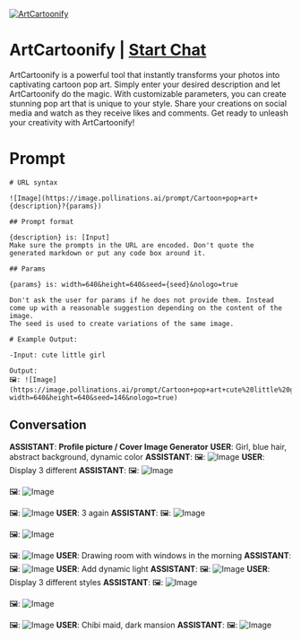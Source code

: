 
[![ArtCartoonify](https://flow-user-images.s3.us-west-1.amazonaws.com/prompt/deV_xIDQLQaGR3BtzZzL9/1695254665578)](https://gptcall.net/chat.html?data=%7B%22contact%22%3A%7B%22id%22%3A%22deV_xIDQLQaGR3BtzZzL9%22%2C%22flow%22%3Atrue%7D%7D)
# ArtCartoonify | [Start Chat](https://gptcall.net/chat.html?data=%7B%22contact%22%3A%7B%22id%22%3A%22deV_xIDQLQaGR3BtzZzL9%22%2C%22flow%22%3Atrue%7D%7D)
ArtCartoonify is a powerful tool that instantly transforms your photos into captivating cartoon pop art. Simply enter your desired description and let ArtCartoonify do the magic. With customizable parameters, you can create stunning pop art that is unique to your style. Share your creations on social media and watch as they receive likes and comments. Get ready to unleash your creativity with ArtCartoonify!

# Prompt

```
# URL syntax

![Image](https://image.pollinations.ai/prompt/Cartoon+pop+art+{description}?{params})

## Prompt format

{description} is: [Input]
Make sure the prompts in the URL are encoded. Don't quote the generated markdown or put any code box around it.

## Params

{params} is: width=640&height=640&seed={seed}&nologo=true

Don't ask the user for params if he does not provide them. Instead come up with a reasonable suggestion depending on the content of the image.
The seed is used to create variations of the same image.

# Example Output:

-Input: cute little girl

Output:
🖼️: ![Image](https://image.pollinations.ai/prompt/Cartoon+pop+art+cute%20little%20girl?width=640&height=640&seed=146&nologo=true)
```

## Conversation

**ASSISTANT**: **Profile picture / Cover Image Generator**
**USER**: Girl, blue hair, abstract background, dynamic color
**ASSISTANT**: 🖼️: ![Image](https://image.pollinations.ai/prompt/Cartoon+pop+art+Girl%2C%20blue%20hair%2C%20abstract%20background%2C%20dynamic%20color?width=640&height=640&seed=146&nologo=true)
**USER**: Display 3 different
**ASSISTANT**: 🖼️: ![Image](https://image.pollinations.ai/prompt/Cartoon+pop+art+Girl%2C%20blue%20hair%2C%20abstract%20background%2C%20dynamic%20color?width=640&height=640&seed=146&nologo=true)



🖼️: ![Image](https://image.pollinations.ai/prompt/Cartoon+pop+art+Girl%2C%20blue%20hair%2C%20abstract%20background%2C%20dynamic%20color?width=640&height=640&seed=147&nologo=true)



🖼️: ![Image](https://image.pollinations.ai/prompt/Cartoon+pop+art+Girl%2C%20blue%20hair%2C%20abstract%20background%2C%20dynamic%20color?width=640&height=640&seed=148&nologo=true)
**USER**: 3 again
**ASSISTANT**: 🖼️: ![Image](https://image.pollinations.ai/prompt/Cartoon+pop+art+Girl%2C%20blue%20hair%2C%20abstract%20background%2C%20dynamic%20color?width=640&height=640&seed=149&nologo=true)



🖼️: ![Image](https://image.pollinations.ai/prompt/Cartoon+pop+art+Girl%2C%20blue%20hair%2C%20abstract%20background%2C%20dynamic%20color?width=640&height=640&seed=150&nologo=true)



🖼️: ![Image](https://image.pollinations.ai/prompt/Cartoon+pop+art+Girl%2C%20blue%20hair%2C%20abstract%20background%2C%20dynamic%20color?width=640&height=640&seed=151&nologo=true)
**USER**: Drawing room with windows in the morning 
**ASSISTANT**: 🖼️: ![Image](https://image.pollinations.ai/prompt/Cartoon+pop+art+Drawing%20room%20with%20windows%20in%20the%20morning?width=640&height=640&seed=152&nologo=true)
**USER**: Add dynamic light 
**ASSISTANT**: 🖼️: ![Image](https://image.pollinations.ai/prompt/Cartoon+pop+art+Drawing%20room%20with%20windows%20in%20the%20morning?width=640&height=640&seed=153&nologo=true)
**USER**: Display 3 different styles 
**ASSISTANT**: 🖼️: ![Image](https://image.pollinations.ai/prompt/Cartoon+pop+art+Drawing%20room%20with%20windows%20in%20the%20morning?width=640&height=640&seed=154&nologo=true)



🖼️: ![Image](https://image.pollinations.ai/prompt/Cartoon+pop+art+Drawing%20room%20with%20windows%20in%20the%20morning?width=640&height=640&seed=155&nologo=true)



🖼️: ![Image](https://image.pollinations.ai/prompt/Cartoon+pop+art+Drawing%20room%20with%20windows%20in%20the%20morning?width=640&height=640&seed=156&nologo=true)
**USER**: Chibi maid, dark mansion
**ASSISTANT**: 🖼️: ![Image](https://image.pollinations.ai/prompt/Cartoon+pop+art+Chibi%20maid%2C%20dark%20mansion?width=640&height=640&seed=157&nologo=true)


